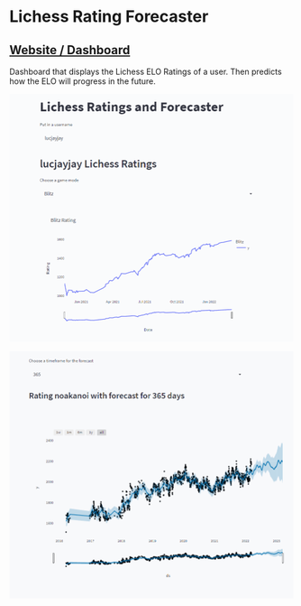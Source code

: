# Lichess Rating Forecaster

## [Website / Dashboard](https://share.streamlit.io/noakanois/lichess-forecast-streamlit)

Dashboard that displays the Lichess ELO Ratings of a user. Then predicts how the ELO will progress in the future. 

![gif](https://github.com/noakanois/lichess-forecast-streamlit/blob/master/gifs/forecast-1.gif?raw=true)

![gif2](https://github.com/noakanois/lichess-forecast-streamlit/blob/master/gifs/forecast-22.gif?raw=true)
